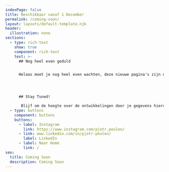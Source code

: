 ```yaml
---
indexPage: false
title: Beschikbaar vanaf 1 December
permalink: /coming-soon/
layout: layouts/default-template.njk
header:
  illustration: none
sections:
  - type: rich-text
    show: true
    component: rich-text
    text: >-
      ## Nog heel even geduld


      Helaas moet je nog heel even wachten, deze nieuwe pagina's zijn nu nog niet beschikbaar. Mijn team en ik zijn keihard aan het werk om een prachtige en interactieve website neer te zetten. Allemaal zodat jij je gezonder, energieker en gelukkiger kan voelen. Informatie om beter te slapen, je weerbaarder te voelen en om productiever te worden. Daarnaast komen er online testjes, zodat ik jou persoonlijk advies kan geven. 




      ## Stay Tuned!

       Blijf om de hoogte over de ontwikkelingen door je gegevens hieronder achter te laten. Dan krijg je van mij een mailtje, zodra deze nieuwe webpagina's beschikbaar zijn. Je kan me ook op Instragram en LinkedIn volgen, óf allebei.
  - type: buttons
    component: buttons
    buttons:
      - label: Instagram
        link: https://www.instagram.com/pjotr.peulen/
      - link: www.linkedin.com/in/pjotr-peulen/
        label: LinkedIn
      - label: Naar Home
        link: /
seo:
  title: Coming Soon
  description: Coming Soon
---
```

